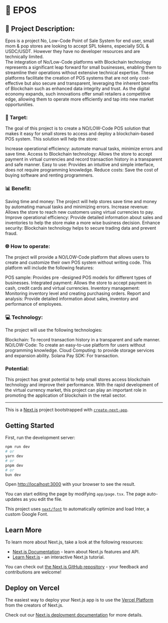 # 📠 EPOS
## 📝 Project Description:
Epos is a project No, Low-Code Point of Sale System for end user, small mom & pop stores are looking to accept SPL tokens, especially SOL & USDC/USDT. However they have no developer resources and are technically limited.
<br>
The integration of No/Low-Code platforms with Blockchain technology represents a significant leap forward for small businesses, enabling them to streamline their operations without extensive technical expertise. These platforms facilitate the creation of POS systems that are not only cost-effective but also secure and transparent, leveraging the inherent benefits of Blockchain such as enhanced data integrity and trust. As the digital economy expands, such innovations offer small retailers a competitive edge, allowing them to operate more efficiently and tap into new market opportunities.
### 🎯 Target:

The goal of this project is to create a NO/LOW-Code POS solution that makes it easy for small stores to access and deploy a blockchain-based POS system. This solution will help the store:

Increase operational efficiency: automate manual tasks, minimize errors and save time.
Access to Blockchain technology: Allows the store to accept payment in virtual currencies and record transaction history in a transparent and safe manner.
Easy to use: Provides an intuitive and simple interface, does not require programming knowledge.
Reduce costs: Save the cost of buying software and renting programmers.
### 📊 Benefit:

Saving time and money: The project will help stores save time and money by automating manual tasks and minimizing errors.
Increase revenue: Allows the store to reach new customers using virtual currencies to pay.
Improve operational efficiency: Provide detailed information about sales and inventories to help the store make a more wise business decision.
Enhance security: Blockchain technology helps to secure trading data and prevent fraud.
### 🌐 How to operate:

The project will provide a NO/LOW-Code platform that allows users to create and customize their own POS system without writing code. This platform will include the following features:

POS sample: Provides pre -designed POS models for different types of businesses.
Integrated payment: Allows the store to accept payment in cash, credit cards and virtual currencies.
Inventory management: Monitoring inventory level and creating purchasing orders.
Report and analysis: Provide detailed information about sales, inventory and performance of employees.
### 💻 Technology:

The project will use the following technologies:

Blockchain: To record transaction history in a transparent and safe manner.
NO/LOW-Code: To create an easy-to-use platform for users without programming knowledge.
Cloud Computing: to provide storage services and expansion ability.
Solana Pay SDK: For transaction.
### Potential:

This project has great potential to help small stores access blockchain technology and improve their performance. With the rapid development of the virtual currency market, this project can play an important role in promoting the application of blockchain in the retail sector.

-----------------------------------

This is a [Next.js](https://nextjs.org/) project bootstrapped with [`create-next-app`](https://github.com/vercel/next.js/tree/canary/packages/create-next-app).

## Getting Started

First, run the development server:

```bash
npm run dev
# or
yarn dev
# or
pnpm dev
# or
bun dev
```

Open [http://localhost:3000](http://localhost:3000) with your browser to see the result.

You can start editing the page by modifying `app/page.tsx`. The page auto-updates as you edit the file.

This project uses [`next/font`](https://nextjs.org/docs/basic-features/font-optimization) to automatically optimize and load Inter, a custom Google Font.

## Learn More

To learn more about Next.js, take a look at the following resources:

- [Next.js Documentation](https://nextjs.org/docs) - learn about Next.js features and API.
- [Learn Next.js](https://nextjs.org/learn) - an interactive Next.js tutorial.

You can check out [the Next.js GitHub repository](https://github.com/vercel/next.js/) - your feedback and contributions are welcome!

## Deploy on Vercel

The easiest way to deploy your Next.js app is to use the [Vercel Platform](https://vercel.com/new?utm_medium=default-template&filter=next.js&utm_source=create-next-app&utm_campaign=create-next-app-readme) from the creators of Next.js.

Check out our [Next.js deployment documentation](https://nextjs.org/docs/deployment) for more details.
